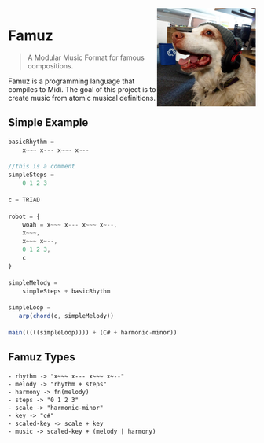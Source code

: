 <img src="./famous.png" height="200"  align="right">

# Famuz

> A Modular Music Format for famous compositions.

Famuz is a programming language that compiles to Midi. The goal of this project is to create music from atomic musical definitions.

## Simple Example

``` javascript
basicRhythm =
    x~~~ x--- x~~~ x~--

//this is a comment
simpleSteps =
    0 1 2 3

c = TRIAD

robot = {
    woah = x~~~ x--- x~~~ x~--,
    x~~~,
    x~~~ x~--,
    0 1 2 3,
    c
}

simpleMelody =
    simpleSteps + basicRhythm

simpleLoop = 
   arp(chord(c, simpleMelody))

main(((((simpleLoop)))) + (C# + harmonic-minor))
```

## Famuz Types

    - rhythm -> "x~~~ x--- x~~~ x~--"
    - melody -> "rhythm + steps"
    - harmony -> fn(melody)
    - steps -> "0 1 2 3"
    - scale -> "harmonic-minor"
    - key -> "c#"
    - scaled-key -> scale + key
    - music -> scaled-key + (melody | harmony)